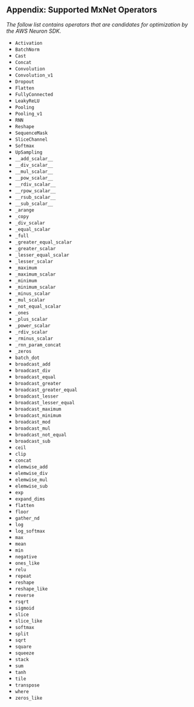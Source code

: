 ## Appendix: Supported MxNet Operators

*The follow list contains operators that are candidates for optimization by the AWS Neuron SDK.*

 * ```Activation```
 * ```BatchNorm```
 * ```Cast```
 * ```Concat```
 * ```Convolution```
 * ```Convolution_v1```
 * ```Dropout```
 * ```Flatten```
 * ```FullyConnected```
 * ```LeakyReLU```
 * ```Pooling```
 * ```Pooling_v1```
 * ```RNN```
 * ```Reshape```
 * ```SequenceMask```
 * ```SliceChannel```
 * ```Softmax```
 * ```UpSampling```
 * ```__add_scalar__```
 * ```__div_scalar__```
 * ```__mul_scalar__```
 * ```__pow_scalar__```
 * ```__rdiv_scalar__```
 * ```__rpow_scalar__```
 * ```__rsub_scalar__```
 * ```__sub_scalar__```
 * ```_arange```
 * ```_copy```
 * ```_div_scalar```
 * ```_equal_scalar```
 * ```_full```
 * ```_greater_equal_scalar```
 * ```_greater_scalar```
 * ```_lesser_equal_scalar```
 * ```_lesser_scalar```
 * ```_maximum```
 * ```_maximum_scalar```
 * ```_minimum```
 * ```_minimum_scalar```
 * ```_minus_scalar```
 * ```_mul_scalar```
 * ```_not_equal_scalar```
 * ```_ones```
 * ```_plus_scalar```
 * ```_power_scalar```
 * ```_rdiv_scalar```
 * ```_rminus_scalar```
 * ```_rnn_param_concat```
 * ```_zeros```
 * ```batch_dot```
 * ```broadcast_add```
 * ```broadcast_div```
 * ```broadcast_equal```
 * ```broadcast_greater```
 * ```broadcast_greater_equal```
 * ```broadcast_lesser```
 * ```broadcast_lesser_equal```
 * ```broadcast_maximum```
 * ```broadcast_minimum```
 * ```broadcast_mod```
 * ```broadcast_mul```
 * ```broadcast_not_equal```
 * ```broadcast_sub```
 * ```ceil```
 * ```clip```
 * ```concat```
 * ```elemwise_add```
 * ```elemwise_div```
 * ```elemwise_mul```
 * ```elemwise_sub```
 * ```exp```
 * ```expand_dims```
 * ```flatten```
 * ```floor```
 * ```gather_nd```
 * ```log```
 * ```log_softmax```
 * ```max```
 * ```mean```
 * ```min```
 * ```negative```
 * ```ones_like```
 * ```relu```
 * ```repeat```
 * ```reshape```
 * ```reshape_like```
 * ```reverse```
 * ```rsqrt```
 * ```sigmoid```
 * ```slice```
 * ```slice_like```
 * ```softmax```
 * ```split```
 * ```sqrt```
 * ```square```
 * ```squeeze```
 * ```stack```
 * ```sum```
 * ```tanh```
 * ```tile```
 * ```transpose```
 * ```where```
 * ```zeros_like```
